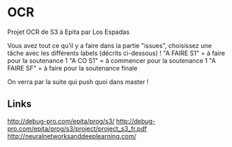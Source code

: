 # OCR
Projet OCR de S3 à Epita par Los Espadas

Vous avez tout ce qu'il y a faire dans la partie "issues", choisissez une tâche avec les différents labels (décrits ci-dessous) !
"A FAIRE S1" = à faire pour la soutenance 1 
"A CO S1" = à commencer pour la soutenance 1
"A FAIRE SF" = à faire pour la soutenance finale

On verra par la suite qui push quoi dans master !

## Links

http://debug-pro.com/epita/prog/s3/
http://debug-pro.com/epita/prog/s3/project/project_s3_fr.pdf
http://neuralnetworksanddeeplearning.com/
